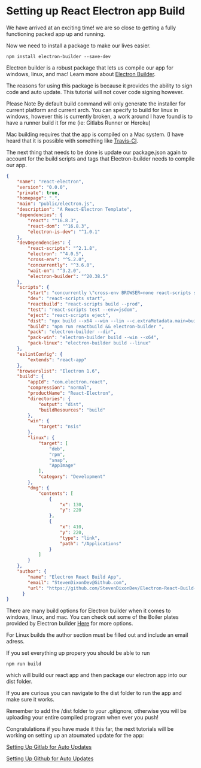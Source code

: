 # Setting up React Electron app Build

We have arrived at an exciting time! we are so close to getting a fully functioning packed app up and running.

Now we need to install a package to make our lives easier.

```
npm install electron-builder --save-dev

```

Electron builder is a robust package that lets us compile our app for windows, linux, and mac! Learn more about [Electron Builder](https://github.com/electron-userland/electron-builder).

The reasons for using this package is because it provides the ability to sign code and auto update. This tutorial will not cover code signing however.

Please Note By default build command will only generate the installer for current platform and current arch.
You can specify to build for linux in windows, however this is currently broken, a work around I have found is to have a runner build it for me (ie: Gitlabs Runner or Heroku)

Mac building requires that the app is compiled on a Mac system. (I have heard that it is possible with something like [Travis-CI](https://travis-ci.org/).

The next thing that needs to be done is update our package.json again to account for the build scripts and tags that Electron-builder needs to compile our app.

```json
{
    "name": "react-electron",
    "version": "0.0.0",
    "private": true,
    "homepage": ".",
    "main": "public/electron.js",
    "description": "A React-Electron Template",
    "dependencies": {
        "react": "^16.8.3",
        "react-dom": "^16.8.3",
        "electron-is-dev": "^1.0.1"
    },
    "devDependencies": {
        "react-scripts": "^2.1.8",
        "electron": "^4.0.5",
        "cross-env": "^5.2.0",
        "concurrently": "^3.6.0",
        "wait-on": "^3.2.0",
        "electron-builder": "^20.38.5"
    },
    "scripts": {
        "start": "concurrently \"cross-env BROWSER=none react-scripts start\" \"wait-on http://localhost:3000 && electron .\"",
        "dev": "react-scripts start",
        "reactbuild": "react-scripts build --prod",
        "test": "react-scripts test --env=jsdom",
        "eject": "react-scripts eject",
        "dist": "npx build --x64 --win --lin --c.extraMetadata.main=build/electron.js -p always",
        "build": "npm run reactbuild && electron-builder ",
        "pack": "electron-builder --dir",
        "pack-win": "electron-builder build --win --x64",
        "pack-linux": "electron-builder build --linux"
    },
    "eslintConfig": {
        "extends": "react-app"
    },
    "browserslist": "Electron 1.6",
    "build": {
        "appId": "com.electron.react",
        "compression": "normal",
        "productName": "React-Electron",
        "directories": {
            "output": "dist",
            "buildResources": "build"
        },
        "win": {
            "target": "nsis"
        },
        "linux": {
            "target": [
                "deb",
                "rpm",
                "snap",
                "AppImage"
            ],
            "category": "Development"
        },
        "dmg": {
            "contents": [
                {
                    "x": 130,
                    "y": 220
                },
                {
                    "x": 410,
                    "y": 220,
                    "type": "link",
                    "path": "/Applications"
                }
            ]
        }
    },
    "author": {
        "name": "Electron React Build App",
        "email": "StevenDixonDev@Github.com",
        "url": "https://github.com/StevenDixonDev/Electron-React-Build-Guide"
      }
}
```


There are many build options for Electron builder when it comes to windows, linux, and mac. You can check out some of the Boiler plates provided by Electron builder [Here](https://www.electron.build/#boilerplates) for more options.

For Linux builds the author section must be filled out and include an email adress.

If you set everything up propery you should be able to run 

```
npm run build

```

which will build our react app and then package our electron app into our dist folder.

If you are curious you can navigate to the dist folder to run the app and make sure it works.

Remember to add the /dist folder to your .gitignore, otherwise you will be uploading your entire compiled program when ever you push!

Congratulations if you have made it this far, the next tutorials will be working on setting up an atoumated update for the app: 

[Setting Up Gitlab for Auto Updates](../%234A_SettingUpGitlab)

[Setting Up Github for Auto Updates](../%234B_SettingUpGithub)

